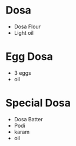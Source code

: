 # Dosa

* Dosa Flour
* Light oil

# Egg Dosa
* 3 eggs 
* oil

# Special Dosa
* Dosa Batter
* Podi
* karam
* oil
